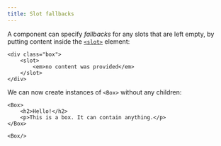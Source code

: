 ```yaml
---
title: Slot fallbacks
---
```


A component can specify _fallbacks_ for any slots that are left empty, by putting content inside the [`<slot>`]($docs#template-syntax-slot) element:

```svelte
<div class="box">
	<slot>
		<em>no content was provided</em>
	</slot>
</div>
```

We can now create instances of `<Box>` without any children:

```svelte
<Box>
	<h2>Hello!</h2>
	<p>This is a box. It can contain anything.</p>
</Box>

<Box/>
```
